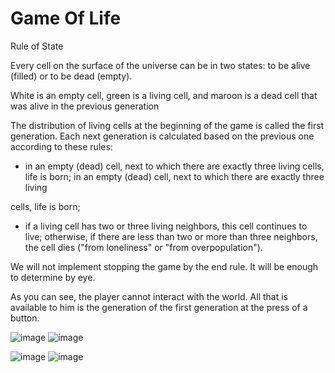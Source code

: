 # Game Of Life

Rule of State

Every cell on the surface of the universe can be in two states: to be alive (filled) or to be dead (empty).

White is an empty cell, green is a living cell, and maroon is a dead cell that was alive in the previous generation


The distribution of living cells at the beginning of the game is called the first generation. Each next generation is calculated based on the previous one according to these rules:

- in an empty (dead) cell, next to which there are exactly three living cells, life is born; in an empty (dead) cell, next to which there are exactly three living

cells, life is born;

- if a living cell has two or three living neighbors, this cell continues to live; otherwise, if there are less than two or more than three neighbors, the cell dies ("from loneliness" or "from overpopulation").

We will not implement stopping the game by the end rule. It will be enough to determine by eye.

As you can see, the player cannot interact with the world. All that is available to him is the generation of the first generation at the press of a button.


![image](https://github.com/lukovskiy54/flask_gameOfLife_/assets/88405806/2eb58b46-b530-4410-b213-7bdefe87c5a2)
![image](https://github.com/lukovskiy54/flask_gameOfLife_/assets/88405806/d0732915-37fe-4dcc-b558-7f73cc58285c)

![image](https://github.com/lukovskiy54/flask_gameOfLife_/assets/88405806/f4ec233d-bcb4-4442-b133-091f0baaf33f)
![image](https://github.com/lukovskiy54/flask_gameOfLife_/assets/88405806/9d0c19f1-239f-4e6b-84ee-9f1a68bc5053)
